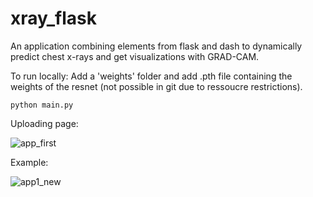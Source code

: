 # xray_flask

An application combining elements from flask and dash to dynamically predict chest x-rays and get visualizations with GRAD-CAM.

To run locally:
Add a 'weights' folder and add .pth file containing the weights of the resnet (not possible in git due to ressoucre restrictions).
```
python main.py 
```

Uploading page:

![app_first](https://user-images.githubusercontent.com/85747899/124313285-f3eabf00-db70-11eb-9f55-f448c90f4fd7.PNG)

Example:

![app1_new](https://user-images.githubusercontent.com/85747899/124313295-f8af7300-db70-11eb-9a64-7d8bae243608.PNG)
